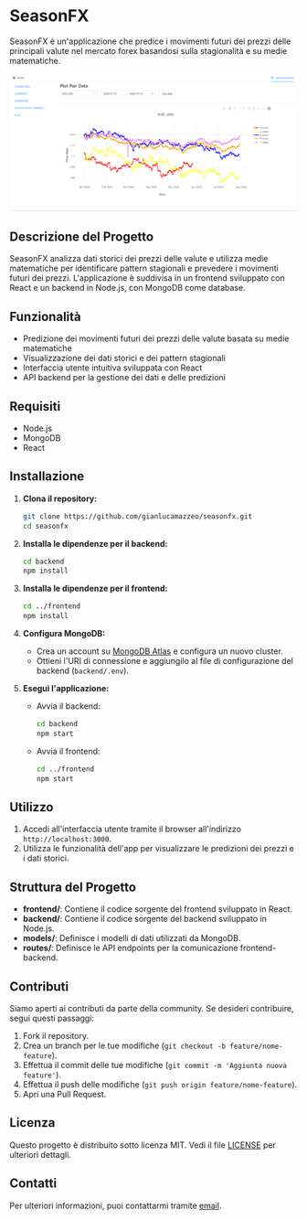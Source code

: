# SeasonFX

SeasonFX è un'applicazione che predice i movimenti futuri dei prezzi delle principali valute nel mercato forex basandosi sulla stagionalità e su medie matematiche.

![Schermata dell'applicazione](frontend/public/schermata_app.png)

## Descrizione del Progetto

SeasonFX analizza dati storici dei prezzi delle valute e utilizza medie matematiche per identificare pattern stagionali e prevedere i movimenti futuri dei prezzi. L'applicazione è suddivisa in un frontend sviluppato con React e un backend in Node.js, con MongoDB come database.

## Funzionalità

- Predizione dei movimenti futuri dei prezzi delle valute basata su medie matematiche
- Visualizzazione dei dati storici e dei pattern stagionali
- Interfaccia utente intuitiva sviluppata con React
- API backend per la gestione dei dati e delle predizioni

## Requisiti

- Node.js
- MongoDB
- React

## Installazione

1. **Clona il repository:**
    ```bash
    git clone https://github.com/gianlucamazzeo/seasonfx.git
    cd seasonfx
    ```

2. **Installa le dipendenze per il backend:**
    ```bash
    cd backend
    npm install
    ```

3. **Installa le dipendenze per il frontend:**
    ```bash
    cd ../frontend
    npm install
    ```

4. **Configura MongoDB:**
    - Crea un account su [MongoDB Atlas](https://www.mongodb.com/cloud/atlas) e configura un nuovo cluster.
    - Ottieni l'URI di connessione e aggiungilo al file di configurazione del backend (`backend/.env`).

5. **Esegui l'applicazione:**

    - Avvia il backend:
        ```bash
        cd backend
        npm start
        ```

    - Avvia il frontend:
        ```bash
        cd ../frontend
        npm start
        ```

## Utilizzo

1. Accedi all'interfaccia utente tramite il browser all'indirizzo `http://localhost:3000`.
2. Utilizza le funzionalità dell'app per visualizzare le predizioni dei prezzi e i dati storici.

## Struttura del Progetto

- **frontend/**: Contiene il codice sorgente del frontend sviluppato in React.
- **backend/**: Contiene il codice sorgente del backend sviluppato in Node.js.
- **models/**: Definisce i modelli di dati utilizzati da MongoDB.
- **routes/**: Definisce le API endpoints per la comunicazione frontend-backend.

## Contributi

Siamo aperti ai contributi da parte della community. Se desideri contribuire, segui questi passaggi:

1. Fork il repository.
2. Crea un branch per le tue modifiche (`git checkout -b feature/nome-feature`).
3. Effettua il commit delle tue modifiche (`git commit -m 'Aggiunta nuova feature'`).
4. Effettua il push delle modifiche (`git push origin feature/nome-feature`).
5. Apri una Pull Request.

## Licenza

Questo progetto è distribuito sotto licenza MIT. Vedi il file [LICENSE](LICENSE) per ulteriori dettagli.

## Contatti

Per ulteriori informazioni, puoi contattarmi tramite [email](mailto:gianlucamazzeo@gmail.com).


